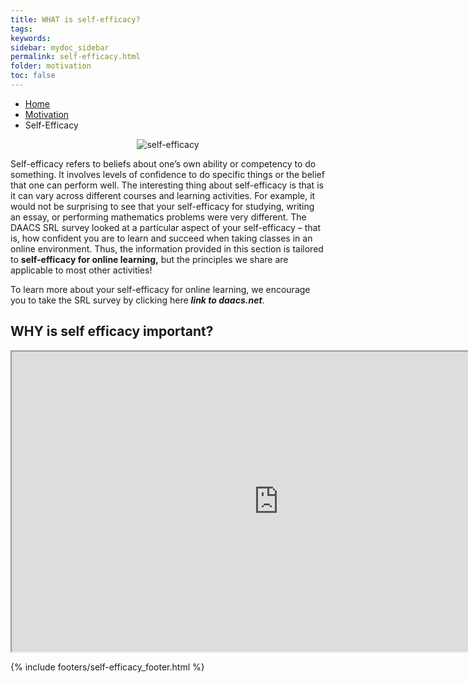 ```yaml
---
title: WHAT is self-efficacy?
tags: 
keywords: 
sidebar: mydoc_sidebar
permalink: self-efficacy.html
folder: motivation
toc: false
---
```


<ul class="breadcrumb">
    <li><a href="index.html">Home</a></li>
    <li><a href="motivation.html">Motivation</a></li>
    <li class="active">Self-Efficacy</li>
</ul>

<center><img src='images/selfefficacy1.png' alt='self-efficacy' /></center>

Self-efficacy refers to beliefs about one’s own ability or competency to do something. It involves levels of confidence to do specific things or the belief that one can perform well. The interesting thing about self-efficacy is that is it can vary across different courses and learning activities. For example, it would not be surprising to see that your self-efficacy for studying, writing an essay, or performing mathematics problems were very different. The DAACS SRL survey looked at a particular aspect of your self-efficacy – that is, how confident you are to learn and succeed when taking classes in an online environment. Thus, the information provided in this section is tailored to **self-efficacy for online learning,** but the principles we share are applicable to most other activities! 

To learn more about your self-efficacy for online learning, we encourage you to take the SRL survey by clicking here ***link to daacs.net***.

## WHY is self efficacy important?


<div class="embed-responsive embed-responsive-16by9"><iframe width="853" height="480" src="https://www.youtube.com/embed/zWuyOJd90Ug?autoplay=0"></iframe></div>



{% include footers/self-efficacy_footer.html %}

